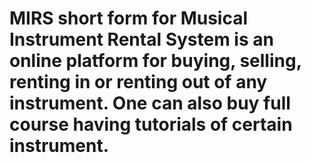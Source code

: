 # MIRS short form for Musical Instrument Rental System is an online platform for buying, selling, renting in or renting out of any instrument. One can also buy full course having tutorials of certain instrument. 

